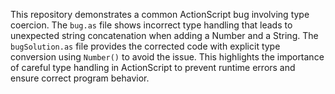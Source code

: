 This repository demonstrates a common ActionScript bug involving type coercion.  The `bug.as` file shows incorrect type handling that leads to unexpected string concatenation when adding a Number and a String. The `bugSolution.as` file provides the corrected code with explicit type conversion using `Number()` to avoid the issue. This highlights the importance of careful type handling in ActionScript to prevent runtime errors and ensure correct program behavior.